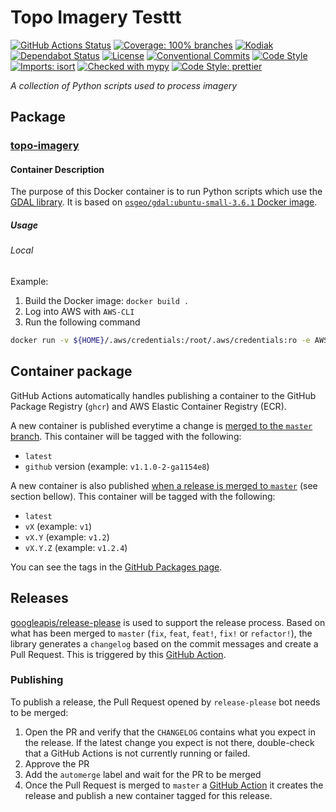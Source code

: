 # Topo Imagery Testtt

[![GitHub Actions Status](https://github.com/linz/topo-imagery/workflows/Build/badge.svg)](https://github.com/linz/topo-imagery/actions)
[![Coverage: 100% branches](https://img.shields.io/badge/Coverage-100%25%20branches-brightgreen.svg)](https://pytest.org/)
[![Kodiak](https://badgen.net/badge/Kodiak/enabled?labelColor=2e3a44&color=F39938)](https://kodiakhq.com/)
[![Dependabot Status](https://badgen.net/badge/Dependabot/enabled?labelColor=2e3a44&color=blue)](https://github.com/linz/topo-imagery/network/updates)
[![License](https://badgen.net/github/license/linz/topo-imagery?labelColor=2e3a44&label=License)](https://github.com/linz/topo-imagery/blob/master/LICENSE)
[![Conventional Commits](https://badgen.net/badge/Commits/conventional?labelColor=2e3a44&color=EC5772)](https://conventionalcommits.org)
[![Code Style](https://badgen.net/badge/Code%20Style/black?labelColor=2e3a44&color=000000)](https://github.com/psf/black)
[![Imports: isort](https://img.shields.io/badge/%20imports-isort-%231674b1?style=flat&labelColor=2e3a44)](https://pycqa.github.io/isort/)
[![Checked with mypy](http://www.mypy-lang.org/static/mypy_badge.svg)](http://mypy-lang.org/)
[![Code Style: prettier](https://img.shields.io/badge/code_style-prettier-ff69b4.svg)](https://github.com/prettier/prettier)

_A collection of Python scripts used to process imagery_

## Package

### [topo-imagery](https://github.com/linz/topo-imagery/pkgs/container/topo-imagery)

#### Container Description

The purpose of this Docker container is to run Python scripts which use the [GDAL library](https://gdal.org/). It is based on [`osgeo/gdal:ubuntu-small-3.6.1` Docker image](https://hub.docker.com/r/osgeo/gdal/).

##### Usage

###### Local

Example:

1. Build the Docker image:
   `docker build .`
2. Log into AWS with `AWS-CLI`
3. Run the following command

```bash
docker run -v ${HOME}/.aws/credentials:/root/.aws/credentials:ro -e AWS_PROFILE 'image-id'  python create_polygons.py --uri 's3://path-to-the-tiff/image.tif' --destination 'destination-bucket'
```

## Container package

GitHub Actions automatically handles publishing a container to the GitHub Package Registry (`ghcr`) and AWS Elastic Container Registry (ECR).

A new container is published everytime a change is [merged to the `master` branch](https://github.com/linz/topo-imagery/blob/master/.github/workflows/containers.yml). This container will be tagged with the following:

- `latest`
- `github` version (example: `v1.1.0-2-ga1154e8`)

A new container is also published [when a release is merged to `master`](https://github.com/linz/topo-imagery/blob/master/.github/workflows/release-please.yml) (see section bellow). This container will be tagged with the following:

- `latest`
- `vX` (example: `v1`)
- `vX.Y` (example: `v1.2`)
- `vX.Y.Z` (example: `v1.2.4`)

You can see the tags in the [GitHub Packages page](https://github.com/linz/topo-imagery/pkgs/container/topo-imagery).

## Releases

[googleapis/release-please](https://github.com/googleapis/release-please) is used to support the release process.
Based on what has been merged to `master` (`fix`, `feat`, `feat!`, `fix!` or `refactor!`), the library generates a `changelog` based on the commit messages and create a Pull Request. This is triggered by this [GitHub Action](https://github.com/linz/topo-imagery/blob/master/.github/workflows/release-please.yml).

### Publishing

To publish a release, the Pull Request opened by `release-please` bot needs to be merged:

1. Open the PR and verify that the `CHANGELOG` contains what you expect in the release. If the latest change you expect is not there, double-check that a GitHub Actions is not currently running or failed.
2. Approve the PR
3. Add the `automerge` label and wait for the PR to be merged
4. Once the Pull Request is merged to `master` a [GitHub Action](https://github.com/linz/topo-imagery/blob/master/.github/workflows/release-please.yml) it creates the release and publish a new container tagged for this release.
